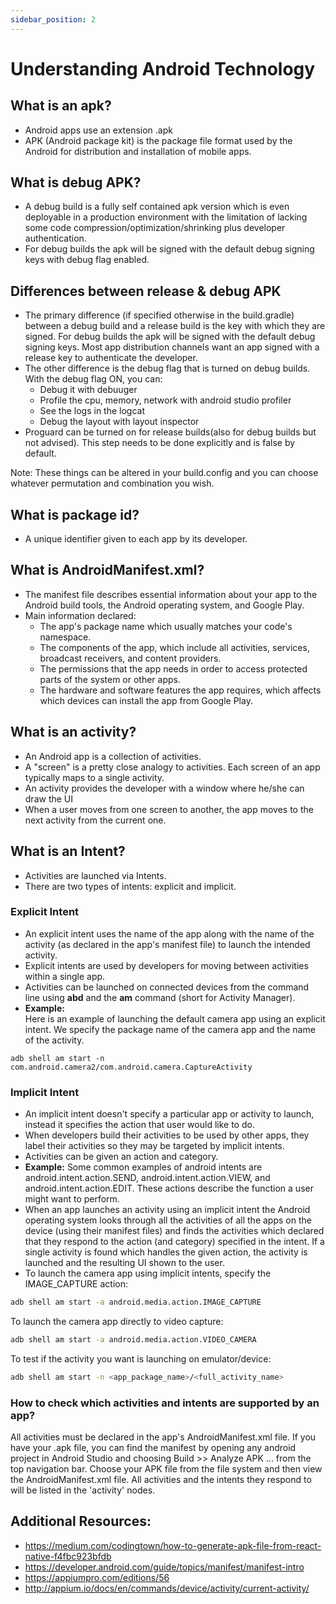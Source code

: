```yaml
---
sidebar_position: 2
---
```


# Understanding Android Technology

## What is an apk?

- Android apps use an extension .apk
- APK (Android package kit) is the package file format used by the Android for distribution and installation of mobile apps.

## What is debug APK?
- A debug build is a fully self contained apk version which is even deployable in a production environment with the limitation of lacking some code compression/optimization/shrinking plus developer authentication. 
- For debug builds the apk will be signed with the default debug signing keys with debug flag enabled.

## Differences between release & debug APK
- The primary difference (if specified otherwise in the build.gradle) between a debug build and a release build is the key with which they are signed. For debug builds the apk will be signed with the default debug signing keys. Most app distribution channels want an app signed with a release key to authenticate the developer.
- The other difference is the debug flag that is turned on debug builds. With the debug flag ON, you can:
  - Debug it with debuuger
  - Profile the cpu, memory, network with android studio profiler
  - See the logs in the logcat
  - Debug the layout with layout inspector
- Proguard can be turned on for release builds(also for debug builds but not advised). This step needs to be done explicitly and is false by default.

Note: These things can be altered in your build.config and you can choose whatever permutation and combination you wish.

## What is package id?

- A unique identifier given to each app by its developer.

## What is AndroidManifest.xml?

- The manifest file describes essential information about your app to the Android build tools, the Android operating system, and Google Play.
- Main information declared:
  - The app's package name which usually matches your code's namespace.
  - The components of the app, which include all activities, services, broadcast receivers, and content providers.
  - The permissions that the app needs in order to access protected parts of the system or other apps.
  - The hardware and software features the app requires, which affects which devices can install the app from Google Play.

## What is an activity?

- An Android app is a collection of activities.
- A "screen" is a pretty close analogy to activities. Each screen of an app typically maps to a single activity.
- An activity provides the developer with a window where he/she can draw the UI
- When a user moves from one screen to another, the app moves to the next activity from the current one.

## What is an Intent?
- Activities are launched via Intents.
- There are two types of intents: explicit and implicit.
### Explicit Intent
- An explicit intent uses the name of the app along with the name of the activity (as declared in the app's manifest file) to launch the intended activity.
- Explicit intents are used by developers for moving between activities within a single app.
- Activities can be launched on connected devices from the command line using **abd** and the **am** command (short for Activity Manager).
- **Example:**  
  Here is an example of launching the default camera app using an explicit intent. We specify the package name of the camera app and the name of the activity.

```
adb shell am start -n com.android.camera2/com.android.camera.CaptureActivity
```
### Implicit Intent

- An implicit intent doesn't specify a particular app or activity to launch, instead it specifies the action that user would like to do.
- When developers build their activities to be used by other apps, they label their activities so they may be targeted by implicit intents.
- Activities can be given an action and category.
- **Example:**
  Some common examples of android intents are android.intent.action.SEND, android.intent.action.VIEW, and android.intent.action.EDIT. These actions describe the function a user might want to perform.
- When an app launches an activity using an implicit intent the Android operating system looks through all the activities of all the apps on the device (using their manifest files) and finds the activities which declared that they respond to the action (and category) specified in the intent. If a single activity is found which handles the given action, the activity is launched and the resulting UI shown to the user.
- To launch the camera app using implicit intents, specify the IMAGE_CAPTURE action:

```sh
adb shell am start -a android.media.action.IMAGE_CAPTURE
```

To launch the camera app directly to video capture:

```sh
adb shell am start -a android.media.action.VIDEO_CAMERA
```

To test if the activity you want is launching on emulator/device:

```sh
adb shell am start -n <app_package_name>/<full_activity_name>
```
### How to check which activities and intents are supported by an app?
All activities must be declared in the app's AndroidManifest.xml file. If you have your .apk file, you can find the manifest by opening any android project in Android Studio and choosing Build >> Analyze APK ... from the top navigation bar. Choose your APK file from the file system and then view the AndroidManifest.xml file. All activities and the intents they respond to will be listed in the 'activity' nodes.

## Additional Resources:
- https://medium.com/codingtown/how-to-generate-apk-file-from-react-native-f4fbc923bfdb
- https://developer.android.com/guide/topics/manifest/manifest-intro
- https://appiumpro.com/editions/56
- http://appium.io/docs/en/commands/device/activity/current-activity/
